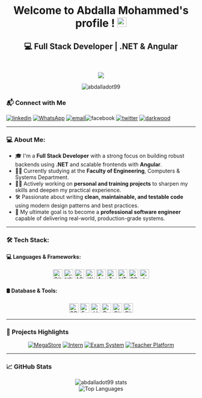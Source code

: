 <h1 align="center">Welcome to Abdalla Mohammed's profile ! <img src="https://media.giphy.com/media/hvRJCLFzcasrR4ia7z/giphy.gif" width="25px"></h1>

<h2 align="center">💻 Full Stack Developer | .NET & Angular</h2>
<br>

<p align="center">
    <a href="https://www.linkedin.com/in/abdalla-mohammed-03560a351/">  
      <img src="https://readme-typing-svg.herokuapp.com/?lines=Visit%20my%20LinkedIn%20Profile;I%20Post%20Insightful%20Content;Follow%20to%20get%20New%20Updates&font=Bold%20Code&center=true&color=30D050&pause=2000"> <!-- Text -->
    </a>
  </p>

  
<p align="center">
  <img src="https://komarev.com/ghpvc/?username=abdalladot99&label=Profile%20views&color=0e75b6&style=flat" alt="abdalladot99" />
</p>


### 📬 Connect with Me
<p align="start">
  <a href="https://www.linkedin.com/in/abdalla-mohammed-03560a351"><img src="https://img.icons8.com/color/48/000000/linkedin.png" alt="linkedin"/></a>
  <a href="https://wa.me/+201080263456" target="_blank"><img src="https://img.icons8.com/fluent/48/000000/whatsapp.png" alt="WhatsApp"/></a>
  <a href="abdalladot99@gmail.com"><img src="https://img.icons8.com/color/48/000000/gmail.png" alt="email"/></a
  <a href="https://www.facebook.com/matyo91"><img src="https://img.icons8.com/color/48/000000/facebook.png" alt="facebook"/></a>
  <a href="https://twitter.com/matyo91"><img src="https://img.icons8.com/color/48/000000/twitter-squared.png" alt="twitter"/></a>
  <a href="https://darkwood.com"><img src="https://img.icons8.com/fluent/48/000000/domain.png" alt="darkwood"/></a>
 </p>

---
### 💻 About Me:

- 🎓 I'm a **Full Stack Developer** with a strong focus on building robust backends using **.NET** and scalable frontends with **Angular**.  
- 🧑‍🎓 Currently studying at the **Faculty of Engineering**, Computers & Systems Department.  
- 👨‍💻 Actively working on **personal and training projects** to sharpen my skills and deepen my practical experience.  
- 🛠️ Passionate about writing **clean, maintainable, and testable code** using modern design patterns and best practices.  
- 🚀 My ultimate goal is to become a **professional software engineer** capable of delivering real-world, production-grade systems.

---
### 🛠️ Tech Stack:

#### 💻 Languages & Frameworks:
<p align="center">
  <img src="https://img.shields.io/badge/C%23-282C34?logo=c-sharp&logoColor=239120" height="25" alt="C#"/>
  <img src="https://img.shields.io/badge/.NET-282C34?logo=dotnet&logoColor=512BD4" height="25" alt=".NET"/>
  <img src="https://img.shields.io/badge/ASP.NET MVC-282C34?logo=dotnet&logoColor=5C2D91" height="25" alt="ASP.NET MVC"/>
  <img src="https://img.shields.io/badge/Web API-282C34?logo=dotnet&logoColor=512BD4" height="25" alt="Web API"/>
  <img src="https://img.shields.io/badge/Angular-282C34?logo=angular&logoColor=DD0031" height="25" alt="Angular"/>
  <img src="https://img.shields.io/badge/TypeScript-282C34?logo=typescript&logoColor=3178C6" height="25" alt="TypeScript"/>
  <img src="https://img.shields.io/badge/HTML5-282C34?logo=html5&logoColor=E34F26" height="25" alt="HTML5"/>
  <img src="https://img.shields.io/badge/CSS3-282C34?logo=css3&logoColor=1572B6" height="25" alt="CSS3"/>
  <img src="https://img.shields.io/badge/JavaScript-282C34?logo=javascript&logoColor=F7DF1E" height="25" alt="JavaScript"/>
</p>


#### 🛢️ Database & Tools:
<p align="center">
  <img src="https://img.shields.io/badge/SQL Server-282C34?logo=microsoft-sql-server&logoColor=CC2927" height="25" alt="SQL Server"/>
  <img src="https://img.shields.io/badge/Entity Framework-282C34?logo=dotnet&logoColor=512BD4" height="25" alt="Entity Framework"/>
  <img src="https://img.shields.io/badge/LINQ-282C34?logo=dotnet&logoColor=512BD4" height="25" alt="LINQ"/>
  <img src="https://img.shields.io/badge/Postman-282C34?logo=postman&logoColor=FF6C37" height="25" alt="Postman"/>
  <img src="https://img.shields.io/badge/Git-282C34?logo=git&logoColor=F05032" height="25" alt="Git"/>
  <img src="https://img.shields.io/badge/GitHub-282C34?logo=github&logoColor=white" height="25" alt="GitHub"/>
</p>
 

---
### 🚀 Projects Highlights
<div align="center">
  <a href="https://github.com/abdalladot99/MegaStor"><img src="https://img.shields.io/badge/MegaStore-MVC-blue?style=for-the-badge&logo=github&logoColor=white" alt="MegaStore"/></a>
  <a href="https://github.com/abdalladot99/Project_MVC_Intern"><img src="https://img.shields.io/badge/Project-MVC-purple?style=for-the-badge&logo=github&logoColor=white" alt="Intern"/></a>
  <a href="https://github.com/abdalladot99/Exam-System"><img src="https://img.shields.io/badge/Exam-System-cyan?style=for-the-badge&logo=github&logoColor=white" alt="Exam System"/></a>
  <a href="https://github.com/abdalladot99/Teacher-Platform"><img src="https://img.shields.io/badge/Teacher-Platform-orange?style=for-the-badge&logo=github&logoColor=white" alt="Teacher Platform"/></a>
</div>
 

---
### 📈 GitHub Stats

<p align="center">
  <img src="https://github-readme-stats-sigma-five.vercel.app/api?username=abdalladot99&show_icons=true&theme=tokyonight" alt="abdalladot99 stats"/>
  <br/>
  <img src="https://github-readme-stats-sigma-five.vercel.app/api/top-langs/?username=abdalladot99&layout=compact&theme=tokyonight" alt="Top Languages"/>
</p>



  
 
